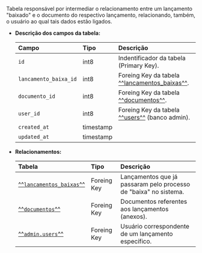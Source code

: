 Tabela responsável por intermediar o relacionamento entre um lançamento "baixado" e o documento do respectivo lançamento, relacionando, também, o usuário ao qual tais dados estão ligados.

- **Descrição dos campos da tabela:**

  | Campo                 | Tipo      | Descrição                                                            |
  | :-------------------- | :-------- | :------------------------------------------------------------------- |
  | `id`                  | int8      | Indentificador da tabela (Primary Key).                              |
  | `lancamento_baixa_id` | int8      | Foreing Key da tabela [^^lancamentos_baixas^^](#lancamentos_baixas). |
  | `documento_id`        | int8      | Foreing Key da tabela [^^documentos^^](#documentos).                 |
  | `user_id`             | int8      | Foreing Key da tabela [^^users^^](db-admin.md#users) (banco admin).  |
  | `created_at`          | timestamp |                                                                      |
  | `updated_at`          | timestamp |                                                                      |

- **Relacionamentos:**

  | Tabela                                          | Tipo        | Descrição                                                        |
  | :---------------------------------------------- | :---------- | :--------------------------------------------------------------- |
  | [^^`lancamentos_baixas`^^](#lancamentos_baixas) | Foreing Key | Lançamentos que já passaram pelo processo de "baixa" no sistema. |
  | [^^`documentos`^^](#documentos)                 | Foreing Key | Documentos referentes aos lançamentos (anexos).                  |
  | [^^`admin.users`^^](db-admin.md#users)          | Foreing Key | Usuário correspondente de um lançamento específico.              |